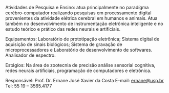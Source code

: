 Atividades de Pesquisa e Ensino: atua principalmente no paradígma cerébro-computador realizando pesquisas em processamento digital provenientes da atividade elétrica cerebral em humanos  e animais. Atua também no desenvolvimento de instrumentação eletrônica inteligente  e no estudo teórico e prático das redes neurais e artificiais.

Equipamentos: Laboratório de prototipação eletrônica; Sistema digital de aquisição de sinais biológicos; Sistema de gravação de microprocessadores e Laboratório de desenvolvimento de softwares. Analisador de espectro.

Estágios:  Na área de zootecnia de precisão análise sensorial cognitiva, redes neurais artificiais,  programação de computadores e eletrônica.

Responsável:
Prof. Dr. Ernane José Xavier da Costa
E-mail: ernane@usp.br
Tel: 55 19 – 3565.4177
